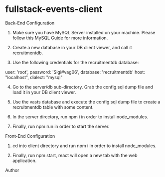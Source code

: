# fullstack-events-client
Back-End Configuration
1. Make sure you have MySQL Server installed on your machine. Please follow this MySQL Guide for more information.

2. Create a new database in your DB client viewer, and call it recruitmentdb.

3. Use the following credentials for the recruitmentdb database:

user: 'root',
password: 'Sigi#vag06',
database: 'recruitmentdb'
host: "localhost",
dialect: "mysql"

4. Go to the server/db sub-directory. Grab the config.sql dump file and load it in your DB client viewer.

5. Use the vasts database and execute the config.sql dump file to create a recruitmentdb table with some content.

6. In the server directory, run npm i in order to install node_modules.

7. Finally, run npm run in order to start the server.

Front-End Configuration
1. cd into client directory and run npm i in order to install node_modules.

2. Finally, run npm start, react will open a new tab with the web application.

Author
